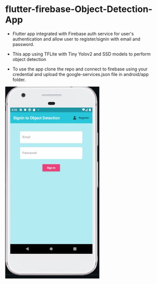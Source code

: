 # flutter-firebase-Object-Detection-App

- Flutter app integrated with Firebase auth service for user's authentication and allow user to register/signin with email and password.

- This app using TFLite with Tiny Yolov2 and SSD models to perform object detection

- To use the app clone the repo and connect to firebase using your credential and upload the google-services.json file in android/app folder.

<img src ="images/signin.JPG">
